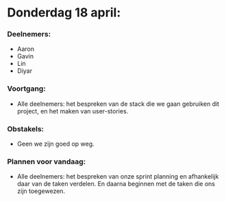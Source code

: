 # Donderdag 18 april:
### Deelnemers:
- Aaron
- Gavin
- Lin
- Diyar

### Voortgang:
- Alle deelnemers: het bespreken van de stack die we gaan gebruiken dit project, en het maken van user-stories.

### Obstakels:
- Geen we zijn goed op weg.


### Plannen voor vandaag:
- Alle deelnemers: het bespreken van onze sprint planning en afhankelijk daar van de taken verdelen. En daarna beginnen met de taken die ons zijn toegewezen.




